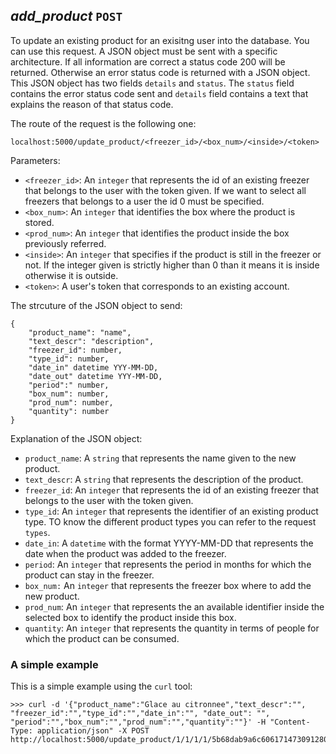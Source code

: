*add_product* `POST`
-------------
To update an existing product for an exisitng user into the database.
You can use this request. A JSON object must be sent with a specific architecture.
If all information are correct a status code 200 will be returned.
Otherwise an error status code is returned with a JSON object.
This JSON object has two fields `details` and `status`.
The `status` field contains the error status code sent and `details` field contains a text that explains the reason of that status code.

The route of the request is the following one:
```
localhost:5000/update_product/<freezer_id>/<box_num>/<inside>/<token>
```
Parameters:
- `<freezer_id>`: An `integer` that represents the id of an existing freezer that belongs to the user with the token given. If we want to select all freezers that belongs to a user the id 0 must be specified.
- `<box_num>`: An `integer` that identifies the box where the product is stored.
- `<prod_num>`: An `integer` that identifies the product inside the box previously referred.
- `<inside>`: An `integer` that specifies if the product is still in the freezer or not. If the integer given is strictly higher than 0 than it means it is inside otherwise it is outside.
- `<token>`: A user's token that corresponds to an existing account.

The strcuture of the  JSON object to send:
```
{
    "product_name": "name",
    "text_descr": "description",
    "freezer_id": number,
    "type_id": number,
    "date_in" datetime YYY-MM-DD,
    "date_out" datetime YYY-MM-DD,
    "period":" number,
    "box_num": number,
    "prod_num": number,
    "quantity": number
}
```
Explanation of the  JSON object:

- `product_name`: A `string` that represents the name given to the new product.
- `text_descr`: A `string` that represents the description of the product.
- `freezer_id`: An `integer` that represents the id of an existing freezer that belongs to the user with the token given.
- `type_id`: An `integer` that represents the identifier of an existing product type. TO know the different product types you can refer to the request `types`.
- `date_in`: A `datetime` with the format YYYY-MM-DD that represents the date when the product was added to the freezer.
- `period`: An `integer` that represents the period in months for which the product can stay in the freezer.
- `box_num:` An `integer` that represents the freezer box where to add the new product.
- `prod_num`: An `integer` that represents the an available identifier inside the selected box to identify the product inside this box.
- `quantity`: An `integer` that represents the quantity in terms of people for which the product can be consumed.

### A simple example
This is a simple example using the `curl` tool:
```
>>> curl -d '{"product_name":"Glace au citronnee","text_descr":"", "freezer_id":"","type_id":"","date_in":"", "date_out": "", "period":"","box_num":"","prod_num":"","quantity":""}' -H "Content-Type: application/json" -X POST http://localhost:5000/update_product/1/1/1/1/5b68dab9a6c606171473091280898d1c9e581159173d6ba267f3418a6573ae92

```